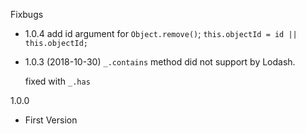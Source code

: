 Fixbugs

- 1.0.4
  add id argument for `Object.remove()`;
  `this.objectId = id || this.objectId;`

- 1.0.3 (2018-10-30)
  `_.contains` method did not support by Lodash.

  fixed with `_.has`



1.0.0
- First Version